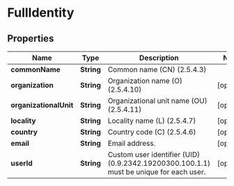 

# FullIdentity

## Properties

Name | Type | Description | Notes
------------ | ------------- | ------------- | -------------
**commonName** | **String** | Common name (CN) (2.5.4.3) | 
**organization** | **String** | Organization name (O) (2.5.4.10) |  [optional]
**organizationalUnit** | **String** | Organizational unit name (OU) (2.5.4.11) |  [optional]
**locality** | **String** | Locality name (L) (2.5.4.7) |  [optional]
**country** | **String** | Country code (C) (2.5.4.6) |  [optional]
**email** | **String** | Email address. |  [optional]
**userId** | **String** | Custom user identifier (UID) (0.9.2342.19200300.100.1.1) must be unique for each user. |  [optional]



